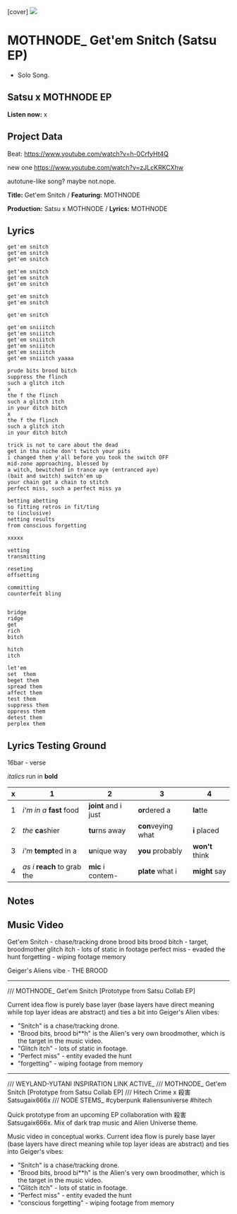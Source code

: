 [cover] ![](57175019_319474918741616_8502199518755923887_n.jpg)

# MOTHNODE_ Get'em Snitch (Satsu EP) 

- Solo Song.

## Satsu x MOTHNODE EP

**Listen now:** x

## Project Data

Beat: https://www.youtube.com/watch?v=h-0CrfyHt4Q 

new  one https://www.youtube.com/watch?v=zJLcKRKCXhw

autotune-like song? maybe not.nope.

**Title:** Get'em Snitch / **Featuring:** MOTHNODE

**Production:** Satsu x MOTHNODE / **Lyrics:** MOTHNODE

## Lyrics

```
get'em snitch
get'em snitch
get'em snitch

get'em snitch
get'em snitch
get'em snitch

get'em snitch
get'em snitch

get'em snitch

get'em sniiitch
get'em sniiitch
get'em sniiitch
get'em sniiitch
get'em sniiitch
get'em sniiitch yaaaa

prude bits brood bitch
suppress the flinch
such a glitch itch
x
the f the flinch
such a glitch itch
in your ditch bitch
x
the f the flinch
such a glitch itch
in your ditch bitch

trick is not to care about the dead
get in tha niche don't twitch your pits
i changed them y'all before you took the switch OFF
mid-zone approaching, blessed by 
a witch, bewitched in trance aye (entranced aye)
(bait and switch) switch'em up
your chain got a chain to stitch
perfect miss, such a perfect miss ya

betting abetting
so fitting retros in fit/ting
to (inclusive)
netting results 
from conscious forgetting

xxxxx

vetting
transmitting  

reseting
offsetting

committing
counterfeit bling


bridge
ridge
get
rich
bitch

hitch
itch

let'em
set  them
beget them
spread them
affect them
test them
suppress them
oppress them
detest them
perplex them

```

## Lyrics Testing Ground

16bar - verse

*italics* run in
**bold**

| x | 1 | 2 | 3 | 4 |
|---|---|---|---|---|
| 1 | *i'm in a* **fast** food | **joint** and i just  | **or**dered a  | **la**tte  |
| 2 | *the* **ca**shier | **tu**rns away  |  **con**veying what |  **i** placed |
| 3 | *i'm* **tempt**ed in a | **u**nique way  |  **you** probably |  **won't** think |
| 4 | *as i* **reach** to grab the |  **mic** i contem-  | **plate** what i | **might** say |

## Notes

## Music Video

Get'em Snitch - chase/tracking drone
brood bits brood bitch - target, broodmother
glitch itch - lots of static in footage
perfect miss - evaded the hunt
forgetting -  wiping footage memory

Geiger's Aliens vibe - THE BROOD

---

/// MOTHNODE_ Get'em Snitch [Prototype from Satsu Collab EP]

Current idea flow is purely base layer (base layers have direct meaning while top layer ideas are abstract) and ties a bit into Geiger's Alien vibes:
- "Snitch" is a chase/tracking drone.
- "Brood bits, brood bi**h" is the Alien's very own broodmother, which is the target in the music video. 
- "Glitch itch" - lots of static in footage. 
- "Perfect miss" - entity evaded the hunt 
- "forgetting" - wiping footage from memory

---

/// WEYLAND-YUTANI INSPIRATION LINK ACTIVE_
/// MOTHNODE_ Get'em Snitch [Prototype from Satsu Collab EP]
/// Hitech Crime x 殺害Satsugaix666x
/// NODE STEMS_ #cyberpunk #aliensuniverse #hitech

Quick prototype from an upcoming EP collaboration with 殺害Satsugaix666x. Mix of dark trap music and Alien Universe theme.

Music video in conceptual works. Current idea flow is purely base layer (base layers have direct meaning while top layer ideas are abstract) and ties into Geiger's vibes:
- "Snitch" is a chase/tracking drone.
- "Brood bits, brood bi**h" is the Alien's very own broodmother, which is the target in the music video.
- "Glitch itch" - lots of static in footage.
- "Perfect miss" - entity evaded the hunt
- "conscious forgetting" - wiping footage from memory
